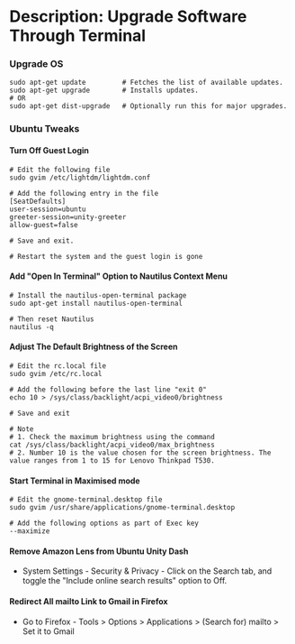 # Description: Upgrade Software Through Terminal

### Upgrade OS
```
sudo apt-get update         # Fetches the list of available updates.
sudo apt-get upgrade        # Installs updates.
# OR
sudo apt-get dist-upgrade   # Optionally run this for major upgrades.
```

### Ubuntu Tweaks

#### Turn Off Guest Login
```
# Edit the following file
sudo gvim /etc/lightdm/lightdm.conf

# Add the following entry in the file
[SeatDefaults]
user-session=ubuntu
greeter-session=unity-greeter
allow-guest=false

# Save and exit.

# Restart the system and the guest login is gone
```

#### Add "Open In Terminal" Option to Nautilus Context Menu
```
# Install the nautilus-open-terminal package
sudo apt-get install nautilus-open-terminal

# Then reset Nautilus
nautilus -q
```

#### Adjust The Default Brightness of the Screen
```
# Edit the rc.local file
sudo gvim /etc/rc.local

# Add the following before the last line "exit 0"
echo 10 > /sys/class/backlight/acpi_video0/brightness

# Save and exit

# Note
# 1. Check the maximum brightness using the command
cat /sys/class/backlight/acpi_video0/max_brightness
# 2. Number 10 is the value chosen for the screen brightness. The value ranges from 1 to 15 for Lenovo Thinkpad T530.
```

#### Start Terminal in Maximised mode
```
# Edit the gnome-terminal.desktop file
sudo gvim /usr/share/applications/gnome-terminal.desktop

# Add the following options as part of Exec key
--maximize
```

#### Remove Amazon Lens from Ubuntu Unity Dash
- System Settings - Security & Privacy - Click on the Search tab, and toggle the "Include online search results" option
  to Off.

#### Redirect All mailto Link to Gmail in Firefox
- Go to Firefox - Tools > Options > Applications > (Search for) mailto > Set it to Gmail

